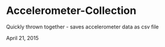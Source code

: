 # Accelerometer-Collection
Quickly thrown together - saves accelerometer data as csv file

April 21, 2015

